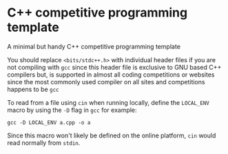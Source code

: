 # C++ competitive programming template
A minimal but handy C++ competitive programming template

You should replace `<bits/stdc++.h>` with individual header files if you are not compiling with `gcc` since this header file is exclusive to GNU based C++ compilers but, is supported in almost all coding competitions or websites since the most commonly used compiler on all sites and competitions happens to be `gcc`

To read from a file using `cin` when running locally, define the `LOCAL_ENV` macro by using the `-D` flag in `gcc` for example:<br>
```
gcc -D LOCAL_ENV a.cpp -o a
```
Since this macro won't likely be defined on the online platform, `cin` would read normally from `stdin`.
